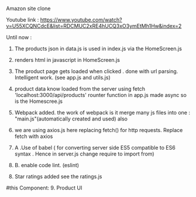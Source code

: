 Amazon site clone 

Youtube link : https://www.youtube.com/watch?v=U55XCQNCdcE&list=RDCMUC2xRE4hUCQ3xO3ymEtMh1Hw&index=2


Until now :

1. The products json in data.js is used in  index.js via  the HomeScreen.js

2. renders html in javascript in HomeScreen.js

3. The product page gets loaded when clicked . done with url parsing. Intelligent work. (see app.js and utils.js)

4. product data know loaded from the server using fetch 'localhost:3000/api/products'   rounter function in app.js made async so is the Homescree.js 


5. Webpack added. the work of webpack is it merge many js files into one : "main.js"(automatically created and used) also 
6. we are using axios.js here replacing fetch() for http requests. Replace fetch with axios
 <!-- Axios is a Javascript library used to make http requests from node.js or XMLHttpRequests from the browser and it supports the Promise API that is native to JS ES6. Another feature that it has over .fetch() is that it performs automatic transforms of JSON data.
If you use .fetch() there is a two-step process when handing JSON data. The first is to make the actual request and then the second is to call the .json() method on the response -->


7. A .Use of babel ( for converting server side ES5 compatible to ES6 syntax . Hence in server.js change require to import from)

7. B. enable code lint. (eslint)
<!--Linting is the automated checking of your source code for programmatic and stylistic errors. This is done by using a lint tool (otherwise known as linter). A lint tool is a basic static code analyzer. -->

8. Star ratings added see the ratings.js

#this Component: 
9. Product UI